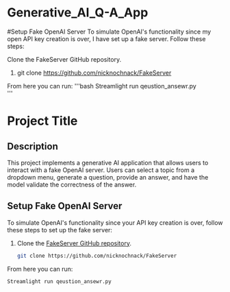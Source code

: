 # Generative_AI_Q-A_App

#Setup Fake OpenAI Server
To simulate OpenAI's functionality since my open API key creation is over, I have set up a fake server. Follow these steps:

Clone the FakeServer GitHub repository.
1. git clone https://github.com/nicknochnack/FakeServer

From here you can run:
        '''bash
        Streamlight run qeustion_ansewr.py       
        '''

# Project Title

## Description

This project implements a generative AI application that allows users to interact with a fake OpenAI server. Users can select a topic from a dropdown menu, generate a question, provide an answer, and have the model validate the correctness of the answer.

## Setup Fake OpenAI Server

To simulate OpenAI's functionality since your API key creation is over, follow these steps to set up the fake server:

1. Clone the [FakeServer GitHub repository](https://github.com/nicknochnack/FakeServer).

   ```bash
   git clone https://github.com/nicknochnack/FakeServer

From here you can run:
   ```bash
   Streamlight run qeustion_ansewr.py       
        
